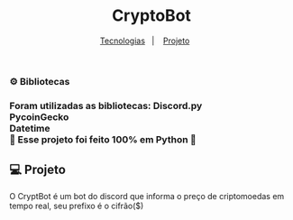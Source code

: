  <h1 align="center"><strong>CryptoBot</strong></h1>

<p align="center">
  <a href="#-tecnologias">Tecnologias</a>&nbsp;&nbsp;&nbsp;|&nbsp;&nbsp;&nbsp;
  <a href="#-projeto">Projeto</a>&nbsp;&nbsp;&nbsp;&nbsp;&nbsp;&nbsp;
</p>


<br>

<h3> ⚙️ Bibliotecas<h3>
<p> Foram utilizadas as bibliotecas:
  Discord.py<br>
  PycoinGecko<br>
  Datetime<br>
  🐍 Esse projeto foi feito 100% em Python 🐍 <p>



## 💻 Projeto

O CryptBot é um bot do discord que informa o preço de criptomoedas em tempo real, seu prefixo é o cifrão($)
